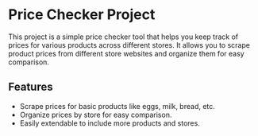 # Price Checker Project

This project is a simple price checker tool that helps you keep track of prices for various products across different stores. It allows you to scrape product prices from different store websites and organize them for easy comparison.

## Features

- Scrape prices for basic products like eggs, milk, bread, etc.
- Organize prices by store for easy comparison.
- Easily extendable to include more products and stores.
